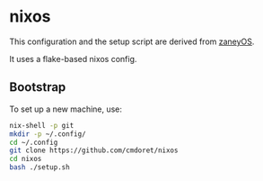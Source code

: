 # nixos

This configuration and the setup script are derived from
[zaneyOS](https://gitlab.com/Zaney/zaneyos).

It uses a flake-based nixos config.

## Bootstrap

To set up a new machine, use:

```bash
nix-shell -p git
mkdir -p ~/.config/
cd ~/.config
git clone https://github.com/cmdoret/nixos
cd nixos
bash ./setup.sh
```
